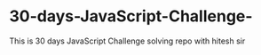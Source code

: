 # 30-days-JavaScript-Challenge-
This is 30 days JavaScript  Challenge solving repo with hitesh sir 
